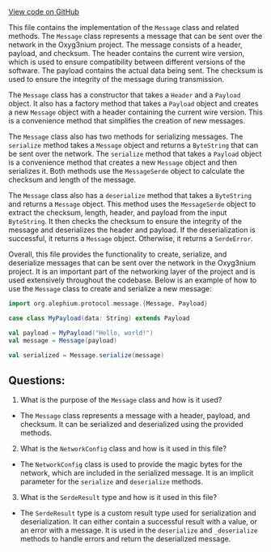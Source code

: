 [View code on GitHub](https://github.com/alephium/alephium/protocol/src/main/scala/org/alephium/protocol/message/Message.scala)

This file contains the implementation of the `Message` class and related methods. The `Message` class represents a message that can be sent over the network in the Oxyg3nium project. The message consists of a header, payload, and checksum. The header contains the current wire version, which is used to ensure compatibility between different versions of the software. The payload contains the actual data being sent. The checksum is used to ensure the integrity of the message during transmission.

The `Message` class has a constructor that takes a `Header` and a `Payload` object. It also has a factory method that takes a `Payload` object and creates a new `Message` object with a header containing the current wire version. This is a convenience method that simplifies the creation of new messages.

The `Message` class also has two methods for serializing messages. The `serialize` method takes a `Message` object and returns a `ByteString` that can be sent over the network. The `serialize` method that takes a `Payload` object is a convenience method that creates a new `Message` object and then serializes it. Both methods use the `MessageSerde` object to calculate the checksum and length of the message.

The `Message` class also has a `deserialize` method that takes a `ByteString` and returns a `Message` object. This method uses the `MessageSerde` object to extract the checksum, length, header, and payload from the input `ByteString`. It then checks the checksum to ensure the integrity of the message and deserializes the header and payload. If the deserialization is successful, it returns a `Message` object. Otherwise, it returns a `SerdeError`.

Overall, this file provides the functionality to create, serialize, and deserialize messages that can be sent over the network in the Oxyg3nium project. It is an important part of the networking layer of the project and is used extensively throughout the codebase. Below is an example of how to use the `Message` class to create and serialize a new message:

```scala
import org.alephium.protocol.message.{Message, Payload}

case class MyPayload(data: String) extends Payload

val payload = MyPayload("Hello, world!")
val message = Message(payload)

val serialized = Message.serialize(message)
```
## Questions: 
 1. What is the purpose of the `Message` class and how is it used?
- The `Message` class represents a message with a header, payload, and checksum. It can be serialized and deserialized using the provided methods.

2. What is the `NetworkConfig` class and how is it used in this file?
- The `NetworkConfig` class is used to provide the magic bytes for the network, which are included in the serialized message. It is an implicit parameter for the `serialize` and `deserialize` methods.

3. What is the `SerdeResult` type and how is it used in this file?
- The `SerdeResult` type is a custom result type used for serialization and deserialization. It can either contain a successful result with a value, or an error with a message. It is used in the `deserialize` and `_deserialize` methods to handle errors and return the deserialized message.